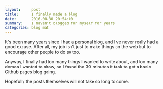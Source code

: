 ```yaml
---
layout:     post
title:      I finally made a blog
date:       2016-08-30 20:54:00
summary:    I haven't blogged for myself for years
categories: blog mat
---
```


It's been many years since I had a personal blog, and I've never really had a
good excuse. After all, my job isn't just to make things on the web but to
encourage other people to do so too.

Anyway, I finally had too many things I wanted to write about, and too many
demos I wanted to show, so I found the 30-minutes it took to get a basic Github
pages blog going.

Hopefully the posts themselves will not take so long to come.
